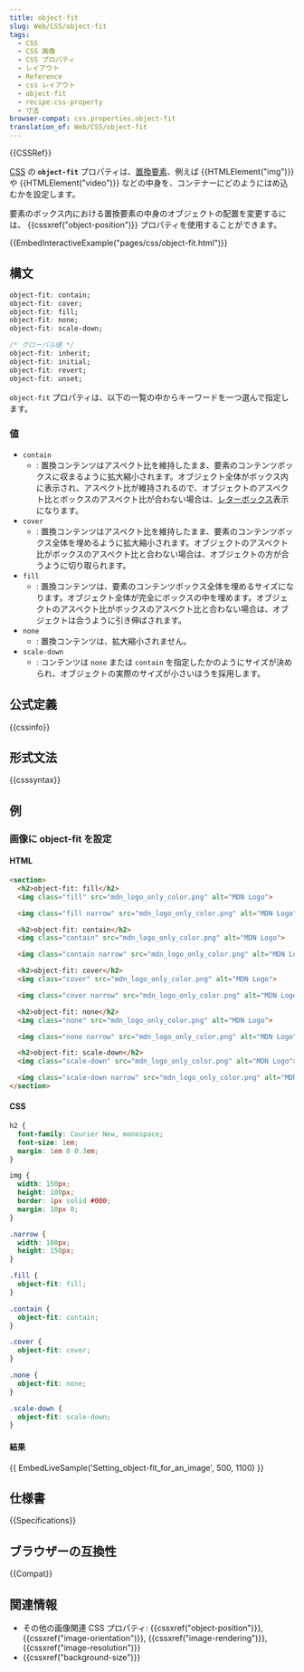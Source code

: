 ```yaml
---
title: object-fit
slug: Web/CSS/object-fit
tags:
  - CSS
  - CSS 画像
  - CSS プロパティ
  - レイアウト
  - Reference
  - css レイアウト
  - object-fit
  - recipe:css-property
  - 寸法
browser-compat: css.properties.object-fit
translation_of: Web/CSS/object-fit
---
```

{{CSSRef}}

[CSS](/ja/docs/Web/CSS) の **`object-fit`** プロパティは、[置換要素](/ja/docs/Web/CSS/Replaced_element)、例えば {{HTMLElement("img")}} や {{HTMLElement("video")}} などの中身を、コンテナーにどのようにはめ込むかを設定します。

要素のボックス内における置換要素の中身のオブジェクトの配置を変更するには、 {{cssxref("object-position")}} プロパティを使用することができます。

{{EmbedInteractiveExample("pages/css/object-fit.html")}}

## 構文

```css
object-fit: contain;
object-fit: cover;
object-fit: fill;
object-fit: none;
object-fit: scale-down;

/* グローバル値 */
object-fit: inherit;
object-fit: initial;
object-fit: revert;
object-fit: unset;
```

`object-fit` プロパティは、以下の一覧の中からキーワードを一つ選んで指定します。

### 値

- `contain`
  - : 置換コンテンツはアスペクト比を維持したまま、要素のコンテンツボックスに収まるように拡大縮小されます。オブジェクト全体がボックス内に表示され、アスペクト比が維持されるので、オブジェクトのアスペクト比とボックスのアスペクト比が合わない場合は、[レターボックス](https://ja.wikipedia.org/wiki/%E3%83%AC%E3%82%BF%E3%83%BC%E3%83%9C%E3%83%83%E3%82%AF%E3%82%B9_(%E6%98%A0%E5%83%8F%E6%8A%80%E8%A1%93))表示になります。
- `cover`
  - : 置換コンテンツはアスペクト比を維持したまま、要素のコンテンツボックス全体を埋めるように拡大縮小されます。オブジェクトのアスペクト比がボックスのアスペクト比と合わない場合は、オブジェクトの方が合うように切り取られます。
- `fill`
  - : 置換コンテンツは、要素のコンテンツボックス全体を埋めるサイズになります。オブジェクト全体が完全にボックスの中を埋めます。オブジェクトのアスペクト比がボックスのアスペクト比と合わない場合は、オブジェクトは合うように引き伸ばされます。
- `none`
  - : 置換コンテンツは、拡大縮小されません。
- `scale-down`
  - : コンテンツは `none` または `contain` を指定したかのようにサイズが決められ、オブジェクトの実際のサイズが小さいほうを採用します。

## 公式定義

{{cssinfo}}

## 形式文法

{{csssyntax}}

## 例

<h3 id="Setting_object-fit_for_an_image">画像に object-fit を設定</h3>

#### HTML

```html
<section>
  <h2>object-fit: fill</h2>
  <img class="fill" src="mdn_logo_only_color.png" alt="MDN Logo">

  <img class="fill narrow" src="mdn_logo_only_color.png" alt="MDN Logo">

  <h2>object-fit: contain</h2>
  <img class="contain" src="mdn_logo_only_color.png" alt="MDN Logo">

  <img class="contain narrow" src="mdn_logo_only_color.png" alt="MDN Logo">

  <h2>object-fit: cover</h2>
  <img class="cover" src="mdn_logo_only_color.png" alt="MDN Logo">

  <img class="cover narrow" src="mdn_logo_only_color.png" alt="MDN Logo">

  <h2>object-fit: none</h2>
  <img class="none" src="mdn_logo_only_color.png" alt="MDN Logo">

  <img class="none narrow" src="mdn_logo_only_color.png" alt="MDN Logo">

  <h2>object-fit: scale-down</h2>
  <img class="scale-down" src="mdn_logo_only_color.png" alt="MDN Logo">

  <img class="scale-down narrow" src="mdn_logo_only_color.png" alt="MDN Logo">
</section>
```

#### CSS

```css
h2 {
  font-family: Courier New, monospace;
  font-size: 1em;
  margin: 1em 0 0.3em;
}

img {
  width: 150px;
  height: 100px;
  border: 1px solid #000;
  margin: 10px 0;
}

.narrow {
  width: 100px;
  height: 150px;
}

.fill {
  object-fit: fill;
}

.contain {
  object-fit: contain;
}

.cover {
  object-fit: cover;
}

.none {
  object-fit: none;
}

.scale-down {
  object-fit: scale-down;
}
```

#### 結果

{{ EmbedLiveSample('Setting_object-fit_for_an_image', 500, 1100) }}

## 仕様書

{{Specifications}}

## ブラウザーの互換性

{{Compat}}

## 関連情報

- その他の画像関連 CSS プロパティ: {{cssxref("object-position")}}, {{cssxref("image-orientation")}}, {{cssxref("image-rendering")}}, {{cssxref("image-resolution")}}
- {{cssxref("background-size")}}
